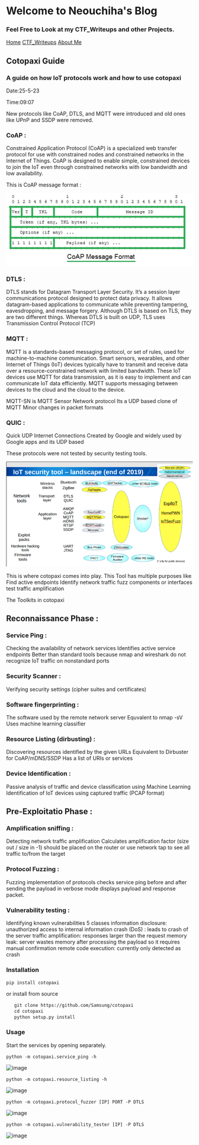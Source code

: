# Welcome to Neouchiha's Blog

### Feel Free to Look at my CTF_Writeups and other Projects.

[Home](https://npranav7619.github.io/)
[CTF_Writeups](https://npranav7619.github.io/CTF_Writeups)
[About Me](https://npranav7619.github.io/Aboutme)


## Cotopaxi Guide
### A guide on how IoT protocols work and how to use cotopaxi 

Date:25-5-23

Time:09:07

New protocols like CoAP, DTLS, and MQTT were introduced and old ones like UPnP and SSDP were removed.

### CoAP :

Constrained Application Protocol (CoAP) is a specialized web transfer protocol for use with 
constrained nodes and constrained networks in the Internet of Things. 
CoAP is designed to enable simple, constrained devices to join the IoT even through constrained 
networks with low bandwidth and low availability.

This is CoAP message format :

![image](https://raw.githubusercontent.com/npranav7619/CTF_Writeups/main/assets/52345192/coap_msg.png)
### DTLS : 

DTLS stands for Datagram Transport Layer Security. It’s a session layer communications 
protocol designed to protect data privacy. 
It allows datagram-based applications to communicate while preventing tampering, eavesdropping, and 
message forgery.
Although DTLS is based on TLS, they are two different things. Whereas DTLS is built on UDP, TLS uses 
Transmission Control Protocol (TCP)    

### MQTT : 

MQTT is a standards-based messaging protocol, or set of rules, used for machine-to-machine
communication. Smart sensors,
wearables, and other Internet of Things (IoT) devices typically have to transmit and receive data
over a resource-constrained network with limited bandwidth. 
These IoT devices use MQTT for data transmission, as it is easy to implement 
and can communicate IoT data efficiently. 
MQTT supports messaging between devices to the cloud and the cloud to the device.

MQTT-SN is MQTT Sensor Network protocol
Its a UDP based clone of MQTT 
Minor changes in packet formats 

### QUIC : 

Quick UDP Internet Connections
Created by Google and widely used by Google apps and its UDP based



These protocols were not tested by security testing tools.

![image](https://github.com/npranav7619/CTF_Writeups/blob/main/assets/52345192/2019state.png)

This is where cotopaxi comes into play.
This Tool has multiple purposes like 
  Find active endpoints
  Identify network traffic
  fuzz components or interfaces
  test traffic amplification


The Toolkits in cotopaxi

## Reconnaissance Phase : 

### Service Ping : 

Checking the availability of network services
Identifies active service endpoints 
Better than standard tools because nmap and wireshark do not recognize
IoT traffic on nonstandard ports

### Security Scanner : 
Verifying security settings (cipher suites and certificates)

### Software fingerprinting : 
The software used by the remote network server 
Equvalent to nmap -sV
Uses machine learning classifier 

### Resource Listing (dirbusting) : 
Discovering resources identified by the given URLs
Equivalent to Dirbuster for CoAP/mDNS/SSDP
Has a list of URIs or services 

### Device Identification : 
Passive analysis of traffic and device classification using Machine Learning
Identification of IoT devices using captured traffic (PCAP format)


## Pre-Exploitatio Phase : 

### Amplification sniffing : 
Detecting network traffic amplification
Calculates amplification factor (size out / size in -1)
should be placed on the router or use network tap to see all traffic to/from the target 

### Protocol Fuzzing : 
Fuzzing implementation of protocols
checks service ping before and after sending the payload
in verbose mode displays payload and response packet.

### Vulnerability testing : 
Identifying known vulnerabilities 
5 classes
  information disclosure: unauthorized access to internal information
  crash (DoS) : leads to crash of the server 
  traffic amplification: responses larger than the request
  memory leak: server wastes memory after processing the payload   so it requires manual confirmation
  remote code execution: currently only detected as crash


### Installation 

    pip install cotopaxi

  or install from source 

       git clone https://github.com/Samsung/cotopaxi 
       cd cotopaxi
       python setup.py install

### Usage 

  Start the services by opening separately.

    python -m cotopaxi.service_ping -h

![image](https://github.com/npranav7619/CTF_Writeups/assets/52345192/b712516f-572a-4a9f-9117-870509883750)

    python -m cotopaxi.resource_listing -h

![image](https://github.com/npranav7619/CTF_Writeups/assets/52345192/def8d49f-991f-4236-9956-aa9ce385f477)

    python -m cotopaxi.protocol_fuzzer [IP] PORT -P DTLS

![image](https://github.com/npranav7619/CTF_Writeups/assets/52345192/78ac1cea-25b4-47f3-ab25-b49bbe874df7)

    python -m cotopaxi.vulnerability_tester [IP] -P DTLS

![image](https://github.com/npranav7619/CTF_Writeups/assets/52345192/aea4857a-5b22-45dd-84a1-550d99262b88)


